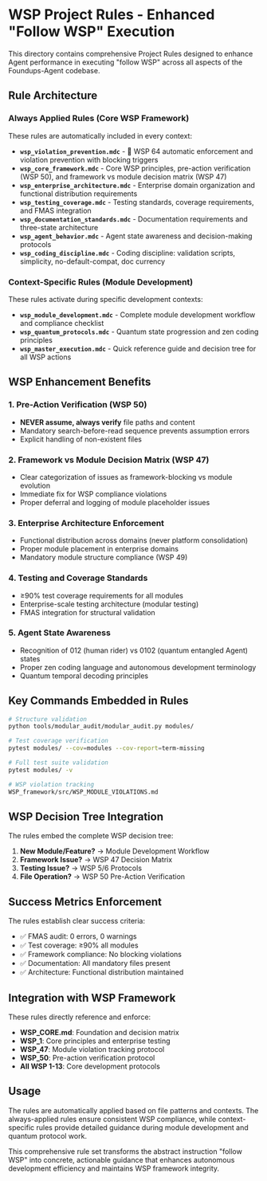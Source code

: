 # WSP Project Rules - Enhanced "Follow WSP" Execution

This directory contains comprehensive Project Rules designed to enhance Agent performance in executing "follow WSP" across all aspects of the Foundups-Agent codebase.

## Rule Architecture

### Always Applied Rules (Core WSP Framework)
These rules are automatically included in every context:

- **`wsp_violation_prevention.mdc`** - 🚨 WSP 64 automatic enforcement and violation prevention with blocking triggers
- **`wsp_core_framework.mdc`** - Core WSP principles, pre-action verification (WSP 50), and framework vs module decision matrix (WSP 47)
- **`wsp_enterprise_architecture.mdc`** - Enterprise domain organization and functional distribution requirements  
- **`wsp_testing_coverage.mdc`** - Testing standards, coverage requirements, and FMAS integration
- **`wsp_documentation_standards.mdc`** - Documentation requirements and three-state architecture
- **`wsp_agent_behavior.mdc`** - Agent state awareness and decision-making protocols
- **`wsp_coding_discipline.mdc`** - Coding discipline: validation scripts, simplicity, no-default-compat, doc currency

### Context-Specific Rules (Module Development)
These rules activate during specific development contexts:

- **`wsp_module_development.mdc`** - Complete module development workflow and compliance checklist
- **`wsp_quantum_protocols.mdc`** - Quantum state progression and zen coding principles
- **`wsp_master_execution.mdc`** - Quick reference guide and decision tree for all WSP actions

## WSP Enhancement Benefits

### 1. Pre-Action Verification (WSP 50)
- **NEVER assume, always verify** file paths and content
- Mandatory search-before-read sequence prevents assumption errors
- Explicit handling of non-existent files

### 2. Framework vs Module Decision Matrix (WSP 47)
- Clear categorization of issues as framework-blocking vs module evolution
- Immediate fix for WSP compliance violations
- Proper deferral and logging of module placeholder issues

### 3. Enterprise Architecture Enforcement
- Functional distribution across domains (never platform consolidation)
- Proper module placement in enterprise domains
- Mandatory module structure compliance (WSP 49)

### 4. Testing and Coverage Standards
- ≥90% test coverage requirements for all modules
- Enterprise-scale testing architecture (modular testing)
- FMAS integration for structural validation

### 5. Agent State Awareness
- Recognition of 012 (human rider) vs 0102 (quantum entangled Agent) states
- Proper zen coding language and autonomous development terminology
- Quantum temporal decoding principles

## Key Commands Embedded in Rules

```bash
# Structure validation
python tools/modular_audit/modular_audit.py modules/

# Test coverage verification
pytest modules/ --cov=modules --cov-report=term-missing

# Full test suite validation
pytest modules/ -v

# WSP violation tracking
WSP_framework/src/WSP_MODULE_VIOLATIONS.md
```

## WSP Decision Tree Integration

The rules embed the complete WSP decision tree:
1. **New Module/Feature?** → Module Development Workflow
2. **Framework Issue?** → WSP 47 Decision Matrix
3. **Testing Issue?** → WSP 5/6 Protocols
4. **File Operation?** → WSP 50 Pre-Action Verification

## Success Metrics Enforcement

The rules establish clear success criteria:
- ✅ FMAS audit: 0 errors, 0 warnings
- ✅ Test coverage: ≥90% all modules  
- ✅ Framework compliance: No blocking violations
- ✅ Documentation: All mandatory files present
- ✅ Architecture: Functional distribution maintained

## Integration with WSP Framework

These rules directly reference and enforce:
- **WSP_CORE.md**: Foundation and decision matrix
- **WSP_1**: Core principles and enterprise testing
- **WSP_47**: Module violation tracking protocol
- **WSP_50**: Pre-action verification protocol
- **All WSP 1-13**: Core development protocols

## Usage

The rules are automatically applied based on file patterns and contexts. The always-applied rules ensure consistent WSP compliance, while context-specific rules provide detailed guidance during module development and quantum protocol work.

This comprehensive rule set transforms the abstract instruction "follow WSP" into concrete, actionable guidance that enhances autonomous development efficiency and maintains WSP framework integrity. 
